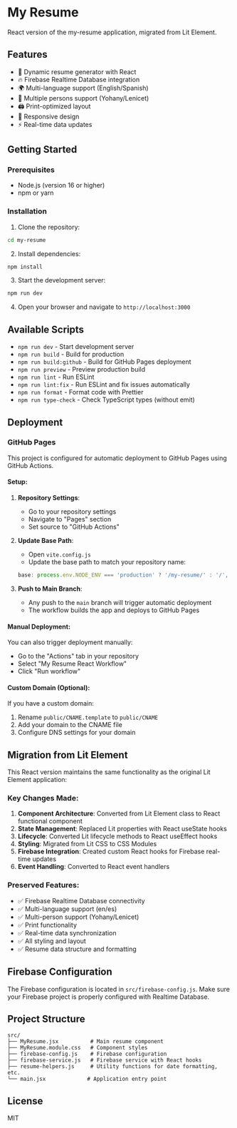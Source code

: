 # My Resume

React version of the my-resume application, migrated from Lit Element.

## Features

- 📄 Dynamic resume generator with React
- 🔥 Firebase Realtime Database integration
- 🌍 Multi-language support (English/Spanish)
- 👥 Multiple persons support (Yohany/Lenicet)
- 🖨️ Print-optimized layout
- 📱 Responsive design
- ⚡ Real-time data updates

## Getting Started

### Prerequisites

- Node.js (version 16 or higher)
- npm or yarn

### Installation

1. Clone the repository:

```bash
cd my-resume
```

2. Install dependencies:

```bash
npm install
```

3. Start the development server:

```bash
npm run dev
```

4. Open your browser and navigate to `http://localhost:3000`

## Available Scripts

- `npm run dev` - Start development server
- `npm run build` - Build for production
- `npm run build:github` - Build for GitHub Pages deployment
- `npm run preview` - Preview production build
- `npm run lint` - Run ESLint
- `npm run lint:fix` - Run ESLint and fix issues automatically
- `npm run format` - Format code with Prettier
- `npm run type-check` - Check TypeScript types (without emit)

## Deployment

### GitHub Pages

This project is configured for automatic deployment to GitHub Pages using GitHub Actions.

#### Setup:

1. **Repository Settings**:
   - Go to your repository settings
   - Navigate to "Pages" section
   - Set source to "GitHub Actions"

2. **Update Base Path**:
   - Open `vite.config.js`
   - Update the base path to match your repository name:

   ```javascript
   base: process.env.NODE_ENV === 'production' ? '/my-resume/' : '/',
   ```

3. **Push to Main Branch**:
   - Any push to the `main` branch will trigger automatic deployment
   - The workflow builds the app and deploys to GitHub Pages

#### Manual Deployment:

You can also trigger deployment manually:

- Go to the "Actions" tab in your repository
- Select "My Resume React Workflow"
- Click "Run workflow"

#### Custom Domain (Optional):

If you have a custom domain:

1. Rename `public/CNAME.template` to `public/CNAME`
2. Add your domain to the CNAME file
3. Configure DNS settings for your domain

## Migration from Lit Element

This React version maintains the same functionality as the original Lit Element application:

### Key Changes Made:

1. **Component Architecture**: Converted from Lit Element class to React functional component
2. **State Management**: Replaced Lit properties with React useState hooks
3. **Lifecycle**: Converted Lit lifecycle methods to React useEffect hooks
4. **Styling**: Migrated from Lit CSS to CSS Modules
5. **Firebase Integration**: Created custom React hooks for Firebase real-time updates
6. **Event Handling**: Converted to React event handlers

### Preserved Features:

- ✅ Firebase Realtime Database connectivity
- ✅ Multi-language support (en/es)
- ✅ Multi-person support (Yohany/Lenicet)
- ✅ Print functionality
- ✅ Real-time data synchronization
- ✅ All styling and layout
- ✅ Resume data structure and formatting

## Firebase Configuration

The Firebase configuration is located in `src/firebase-config.js`. Make sure your Firebase project is properly configured with Realtime Database.

## Project Structure

```
src/
├── MyResume.jsx          # Main resume component
├── MyResume.module.css   # Component styles
├── firebase-config.js    # Firebase configuration
├── firebase-service.js   # Firebase service with React hooks
├── resume-helpers.js     # Utility functions for date formatting, etc.
└── main.jsx             # Application entry point
```

## License

MIT
